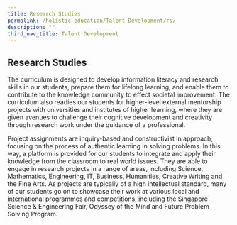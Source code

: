 ```yaml
---
title: Research Studies
permalink: /holistic-education/Talent-Development/rs/
description: ""
third_nav_title: Talent Development
---
```

## Research Studies

The curriculum is designed to develop information literacy and research skills in our students, prepare them for lifelong learning, and enable them to contribute to the knowledge community to effect societal improvement. The curriculum also readies our students for higher-level external mentorship projects with universities and institutes of higher learning, where they are given avenues to challenge their cognitive development and creativity through research work under the guidance of a professional.

Project assignments are inquiry-based and constructivist in approach, focusing on the process of authentic learning in solving problems. In this way, a platform is provided for our students to integrate and apply their knowledge from the classroom to real world issues. They are able to engage in research projects in a range of areas, including Science, Mathematics, Engineering, IT, Business, Humanities, Creative Writing and the Fine Arts. As projects are typically of a high intellectual standard, many of our students go on to showcase their work at various local and international programmes and competitions, including the Singapore Science & Engineering Fair, Odyssey of the Mind and Future Problem Solving Program.